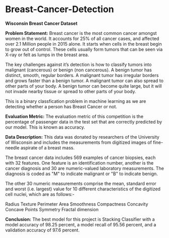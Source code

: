 # Breast-Cancer-Detection

**Wisconsin Breast Cancer Dataset**

**Problem Statement:**
Breast cancer is the most common cancer amongst women in the world. It accounts for 25% of all cancer cases, and affected over 2.1 Million people in 2015 alone. It starts when cells in the breast begin to grow out of control. These cells usually form tumors that can be seen via X-ray or felt as lumps in the breast area.

The key challenges against it’s detection is how to classify tumors into malignant (cancerous) or benign (non cancerous). A benign tumor has distinct, smooth, regular borders. A malignant tumor has irregular borders and grows faster than a benign tumor. A malignant tumor can also spread to other parts of your body. A benign tumor can become quite large, but it will not invade nearby tissue or spread to other parts of your body.

This is a binary classfication problem in machine learning as we are detecting whether a person has Breast Cancer or not.

**Evaluation Metric:**
The evaluation metric of this competition is the percentage of passenger data in the test set that are correctly predicted by our model. This is known as accuracy.

**Data Description:**
This data was donated by researchers of the University of Wisconsin and includes the measurements from digitized images of fine-needle aspirate of a breast mass.

The breast cancer data includes 569 examples of cancer biopsies, each with 32 features. One feature is an identification number, another is the cancer diagnosis and 30 are numeric-valued laboratory measurements. The diagnosis is coded as "M" to indicate malignant or "B" to indicate benign.

The other 30 numeric measurements comprise the mean, standard error and worst (i.e. largest) value for 10 different characteristics of the digitized cell nuclei, which are as follows:-

Radius
Texture
Perimeter
Area
Smoothness
Compactness
Concavity
Concave Points
Symmetry
Fractal dimension

**Conclusion:**
The best model for this project is Stacking Classifier with a model accuracy of 98.25 percent, a model recall of 95.56 percent, and a validation accuracy of 97.6 percent.
